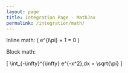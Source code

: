 ```yaml
---
layout: page
title: Integration Page - MathJax
permalink: /integration/math/
---
```


Inline math: \( e^{i\pi} + 1 = 0 \)

Block math:

\[
\int_{-\infty}^{\infty} e^{-x^2}\,dx = \sqrt{\pi}
\]
